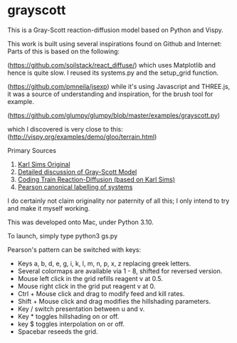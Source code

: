 # grayscott


This is a Gray-Scott reaction-diffusion model based on Python and Vispy.

This work is built using several inspirations found on Github and Internet:
Parts of this is based on the following:

(https://github.com/soilstack/react_diffuse/)
which uses Matplotlib and hence is quite slow.
I reused its systems.py and the setup_grid function.

(https://github.com/pmneila/jsexp)
while it's using Javascript and THREE.js, it was a source of understanding
and inspiration, for the brush tool for example.

(https://github.com/glumpy/glumpy/blob/master/examples/grayscott.py)

which I discovered is very close to this:
(http://vispy.org/examples/demo/gloo/terrain.html)

Primary Sources
1. [Karl Sims Original](http://karlsims.com/rd.html)
1. [Detailed discussion of Gray-Scott Model](http://mrob.com/pub/comp/xmorphia/)
1. [Coding Train Reaction-Diffusion (based on Karl Sims)](https://www.youtube.com/watch?v=BV9ny785UNc&t=2100s)
1. [Pearson canonical labelling of systems](https://arxiv.org/abs/patt-sol/9304003)

I do certainly not claim originality nor paternity of all this; I only intend to
try and make it myself working.

This was developed onto Mac, under Python 3.10.

To launch, simply type python3 gs.py

Pearson's pattern can be switched with keys:
- Keys a, b, d, e, g, i, k, l, m, n, p, x, z replacing greek letters.
- Several colormaps are available via 1 - 8, shifted for reversed version.
- Mouse left click in the grid refills reagent v at 0.5.
- Mouse right click in the grid put reagent v at 0.
- Ctrl + Mouse click and drag to modify feed and kill rates.
- Shift + Mouse click and drag modifies the hillshading parameters.
- Key / switch presentation between u and v.
- Key * toggles hillshading on or off.
- key $ toggles interpolation on or off.
- Spacebar reseeds the grid.

